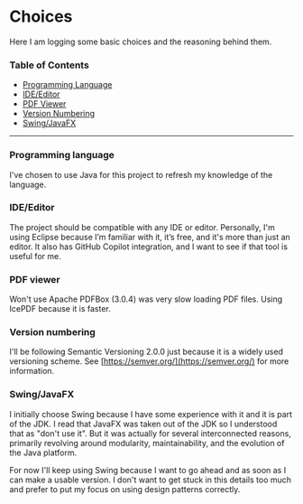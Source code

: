 # Choices

Here I am logging some basic choices and the reasoning behind them.

### Table of Contents

*   [Programming Language](#programming-language)
*   [IDE/Editor](#ide-editor)
*   [PDF Viewer](#pdf-viewer)
*   [Version Numbering](#version-numbering)
*   [Swing/JavaFX](#swing-javafx)

---

### Programming language

I've chosen to use Java for this project to refresh my knowledge of the language.

### IDE/Editor

The project should be compatible with any IDE or editor. Personally, I'm using Eclipse because I’m familiar with it, it’s free, and it's more than just an editor. It also has GitHub Copilot integration, and I want to see if that tool is useful for me.

### PDF viewer

Won't use Apache PDFBox (3.0.4) was very slow loading PDF files. Using IcePDF because it is faster.

### Version numbering

I'll be following Semantic Versioning 2.0.0 just because it is a widely used versioning scheme. See [https://semver.org/](https://semver.org/) for more information.

### Swing/JavaFX

I initially choose Swing because I have some experience with it and it is part of the JDK. I read that JavaFX was taken out of the JDK so I understood that as "don't use it". But it was actually for several interconnected reasons, primarily revolving around modularity, maintainability, and the evolution of the Java platform.

For now I'll keep using Swing because I want to go ahead and as soon as I can make a usable version. I don't want to get stuck in this details too much and prefer to put my focus on using design patterns correctly.
